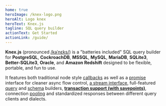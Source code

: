 ```yaml
---
home: true
heroImage: /knex-logo.png
heroAlt: Logo knex
heroText: Knex.js
tagline: SQL query builder
actionText: Get Started
actionLink: /guide/
---
```


**Knex.js** (pronounced [/kəˈnɛks/](https://youtu.be/19Av0Lxml-I?t=521)) is a "batteries included" SQL query builder for **PostgreSQL**, **CockroachDB**, **MSSQL**, **MySQL**, **MariaDB**, **SQLite3**, **Better-SQLite3**, **Oracle**, and **Amazon Redshift** designed to be flexible, portable, and fun to use. 

It features both traditional node style [callbacks](#Interfaces-Callbacks) as well as a [promise](#Interfaces-Promises) interface for cleaner async flow control, [a stream interface](#Interfaces-Streams), full-featured [query](#Builder) and [schema](#Schema) builders, [**transaction support (with savepoints)**](#Transactions), connection [pooling](#Installation-pooling) and standardized responses between different query clients and dialects.
